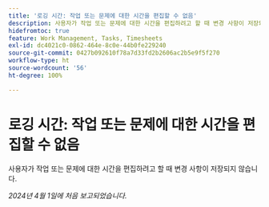 ```yaml
---
title: '로깅 시간: 작업 또는 문제에 대한 시간을 편집할 수 없음'
description: 사용자가 작업 또는 문제에 대한 시간을 편집하려고 할 때 변경 사항이 저장되지 않습니다.
hidefromtoc: true
feature: Work Management, Tasks, Timesheets
exl-id: dc4021c0-0862-464e-8c0e-44b0fe229240
source-git-commit: 0427b092610f78a7d33fd2b2606ac2b5e9f5f270
workflow-type: ht
source-wordcount: '56'
ht-degree: 100%

---
```


# 로깅 시간: 작업 또는 문제에 대한 시간을 편집할 수 없음

사용자가 작업 또는 문제에 대한 시간을 편집하려고 할 때 변경 사항이 저장되지 않습니다.

_2024년 4월 1일에 처음 보고되었습니다._
